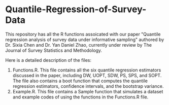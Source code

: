 # Quantile-Regression-of-Survey-Data
This repository has all the R functions assoicated with our paper "Quantile regression analysis of survey data under informative sampling" authored by Dr. Sixia Chen and Dr. Yan Daniel Zhao, currently under review by The Journal of Survey Statistics and Methodology.

Here is a detailed description of the files:
1. Functions.R.  This file contains all the six quantile regression estimators discussed in the paper, including DW, UOPT, SDW, PS, SPS, and SOPT.  The file also contains a boot function that computes the quantile regression estimators, confidence intervals, and the bootstrap variance.
2. Example.R.  This file contains a Sample function that simulates a dataset and example codes of using the functions in the Functions.R file.

